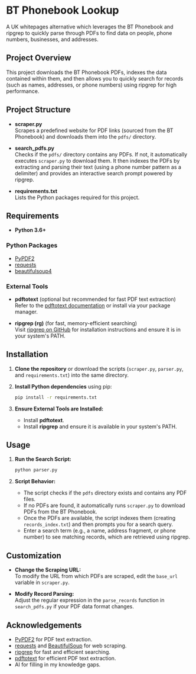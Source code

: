 # BT Phonebook Lookup

A UK whitepages alternative which leverages the BT Phonebook and ripgrep to quickly parse through PDFs to find data on people, phone numbers, businesses, and addresses.

## Project Overview

This project downloads the BT Phonebook PDFs, indexes the data contained within them, and then allows you to quickly search for records (such as names, addresses, or phone numbers) using ripgrep for high performance.

## Project Structure

- **scraper.py**  
  Scrapes a predefined website for PDF links (sourced from the BT Phonebook) and downloads them into the `pdfs/` directory.

- **search_pdfs.py**  
  Checks if the `pdfs/` directory contains any PDFs. If not, it automatically executes `scraper.py` to download them. It then indexes the PDFs by extracting and parsing their text (using a phone number pattern as a delimiter) and provides an interactive search prompt powered by ripgrep.

- **requirements.txt**  
  Lists the Python packages required for this project.

## Requirements

- **Python 3.6+**

### Python Packages

- [PyPDF2](https://pypi.org/project/PyPDF2/)
- [requests](https://pypi.org/project/requests/)
- [beautifulsoup4](https://pypi.org/project/beautifulsoup4/)

### External Tools

- **pdftotext** (optional but recommended for fast PDF text extraction)  
  Refer to the [pdftotext documentation](https://www.xpdfreader.com/pdftotext-man.html) or install via your package manager.

- **ripgrep (rg)** (for fast, memory-efficient searching)  
  Visit [ripgrep on GitHub](https://github.com/BurntSushi/ripgrep) for installation instructions and ensure it is in your system's PATH.

## Installation

1. **Clone the repository** or download the scripts (`scraper.py`, `parser.py`, and `requirements.txt`) into the same directory.

2. **Install Python dependencies** using pip:

    ```bash
    pip install -r requirements.txt
    ```

3. **Ensure External Tools are Installed:**

    - Install **pdftotext**.
    - Install **ripgrep** and ensure it is available in your system's PATH.

## Usage

1. **Run the Search Script:**

    ```bash
    python parser.py
    ```

2. **Script Behavior:**
   - The script checks if the `pdfs` directory exists and contains any PDF files.
   - If no PDFs are found, it automatically runs `scraper.py` to download PDFs from the BT Phonebook.
   - Once the PDFs are available, the script indexes them (creating `records_index.txt`) and then prompts you for a search query.
   - Enter a search term (e.g., a name, address fragment, or phone number) to see matching records, which are retrieved using ripgrep.

## Customization

- **Change the Scraping URL:**  
  To modify the URL from which PDFs are scraped, edit the `base_url` variable in `scraper.py`.

- **Modify Record Parsing:**  
  Adjust the regular expression in the `parse_records` function in `search_pdfs.py` if your PDF data format changes.

## Acknowledgements

- [PyPDF2](https://pypi.org/project/PyPDF2/) for PDF text extraction.
- [requests](https://pypi.org/project/requests/) and [BeautifulSoup](https://pypi.org/project/beautifulsoup4/) for web scraping.
- [ripgrep](https://github.com/BurntSushi/ripgrep) for fast and efficient searching.
- [pdftotext](https://www.xpdfreader.com/pdftotext-man.html) for efficient PDF text extraction.
- AI for filling in my knowledge gaps.
